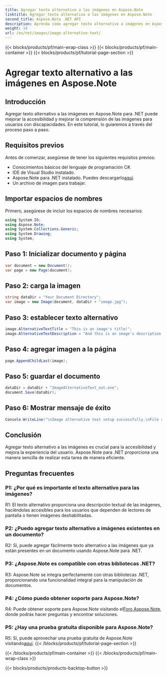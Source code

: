 ```yaml
---
title: Agregar texto alternativo a las imágenes en Aspose.Note
linktitle: Agregar texto alternativo a las imágenes en Aspose.Note
second_title: Aspose.Nota .NET API
description: Aprenda cómo agregar texto alternativo a imágenes en Aspose.Note para .NET fácilmente. Mejore la accesibilidad y mejore la experiencia del usuario con esta guía paso a paso.
weight: 14
url: /es/net/images/image-alternative-text/
---
```


{{< blocks/products/pf/main-wrap-class >}}
{{< blocks/products/pf/main-container >}}
{{< blocks/products/pf/tutorial-page-section >}}

# Agregar texto alternativo a las imágenes en Aspose.Note

## Introducción

Agregar texto alternativo a las imágenes en Aspose.Note para .NET puede mejorar la accesibilidad y mejorar la comprensión de las imágenes para usuarios con discapacidades. En este tutorial, lo guiaremos a través del proceso paso a paso.

## Requisitos previos

Antes de comenzar, asegúrese de tener los siguientes requisitos previos:

- Conocimientos básicos del lenguaje de programación C#.
- IDE de Visual Studio instalado.
-  Aspose.Note para .NET instalado. Puedes descargarlo[aquí](https://releases.aspose.com/note/net/).
- Un archivo de imagen para trabajar.

## Importar espacios de nombres

Primero, asegúrese de incluir los espacios de nombres necesarios:

```csharp
using System.IO;
using Aspose.Note;
using System.Collections.Generic;
using System.Drawing;
using System;
```

## Paso 1: Inicializar documento y página

```csharp
var document = new Document();
var page = new Page(document);
```

## Paso 2: carga la imagen

```csharp
string dataDir = "Your Document Directory";
var image = new Image(document, dataDir + "image.jpg");
```

## Paso 3: establecer texto alternativo

```csharp
image.AlternativeTextTitle = "This is an image's title!";
image.AlternativeTextDescription = "And this is an image's description!";
```

## Paso 4: agregar imagen a la página

```csharp
page.AppendChildLast(image);
```

## Paso 5: guardar el documento

```csharp
dataDir = dataDir + "ImageAlternativeText_out.one";
document.Save(dataDir);
```

## Paso 6: Mostrar mensaje de éxito

```csharp
Console.WriteLine("\nImage alternative text setup successfully.\nFile saved at " + dataDir); 
```

## Conclusión

Agregar texto alternativo a las imágenes es crucial para la accesibilidad y mejora la experiencia del usuario. Aspose.Note para .NET proporciona una manera sencilla de realizar esta tarea de manera eficiente.

## Preguntas frecuentes

### P1: ¿Por qué es importante el texto alternativo para las imágenes?

R1: El texto alternativo proporciona una descripción textual de las imágenes, haciéndolas accesibles para los usuarios que dependen de lectores de pantalla o tienen imágenes deshabilitadas.

### P2: ¿Puedo agregar texto alternativo a imágenes existentes en un documento?

R2: Sí, puede agregar fácilmente texto alternativo a las imágenes que ya están presentes en un documento usando Aspose.Note para .NET.

### P3: ¿Aspose.Note es compatible con otras bibliotecas .NET?

R3: Aspose.Note se integra perfectamente con otras bibliotecas .NET, proporcionando una funcionalidad integral para la manipulación de documentos.

### P4: ¿Cómo puedo obtener soporte para Aspose.Note?

 R4: Puede obtener soporte para Aspose.Note visitando el[Foro Aspose.Note](https://forum.aspose.com/c/note/28), donde podrás hacer preguntas y encontrar soluciones.

### P5: ¿Hay una prueba gratuita disponible para Aspose.Note?

R5: Sí, puede aprovechar una prueba gratuita de Aspose.Note visitando[aquí](https://releases.aspose.com/).
{{< /blocks/products/pf/tutorial-page-section >}}

{{< /blocks/products/pf/main-container >}}
{{< /blocks/products/pf/main-wrap-class >}}

{{< blocks/products/products-backtop-button >}}
